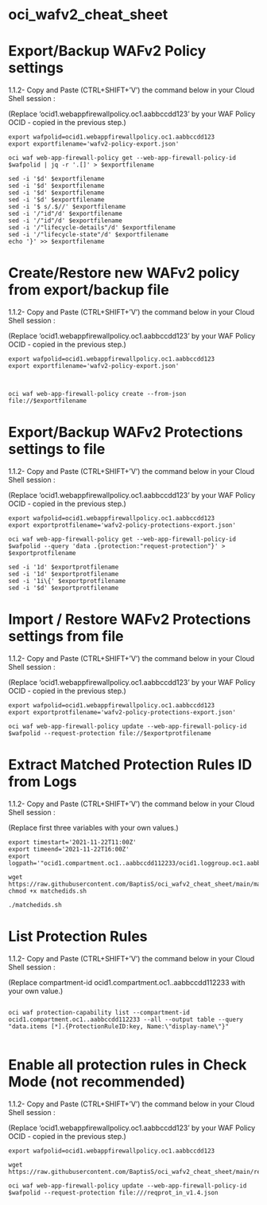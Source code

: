 # oci_wafv2_cheat_sheet

# Export/Backup WAFv2 Policy settings

1.1.2- Copy and Paste (CTRL+SHIFT+’V’) the command below in your Cloud Shell session : 

(Replace ‘ocid1.webappfirewallpolicy.oc1.aabbccdd123’ by your WAF Policy OCID - copied in the previous step.)


```
export wafpolid=ocid1.webappfirewallpolicy.oc1.aabbccdd123
export exportfilename='wafv2-policy-export.json'

oci waf web-app-firewall-policy get --web-app-firewall-policy-id $wafpolid | jq -r '.[]' > $exportfilename

sed -i '$d' $exportfilename
sed -i '$d' $exportfilename
sed -i '$d' $exportfilename
sed -i '$d' $exportfilename
sed -i '$ s/.$//' $exportfilename 
sed -i '/"id"/d' $exportfilename 
sed -i '/"id"/d' $exportfilename 
sed -i '/"lifecycle-details"/d' $exportfilename
sed -i '/"lifecycle-state"/d' $exportfilename
echo '}' >> $exportfilename
```


# Create/Restore new WAFv2 policy from export/backup file

1.1.2- Copy and Paste (CTRL+SHIFT+’V’) the command below in your Cloud Shell session : 

(Replace ‘ocid1.webappfirewallpolicy.oc1.aabbccdd123’ by your WAF Policy OCID - copied in the previous step.)


```
export wafpolid=ocid1.webappfirewallpolicy.oc1.aabbccdd123
export exportfilename='wafv2-policy-export.json'



oci waf web-app-firewall-policy create --from-json file://$exportfilename
```


# Export/Backup WAFv2 Protections settings to file

1.1.2- Copy and Paste (CTRL+SHIFT+’V’) the command below in your Cloud Shell session : 

(Replace ‘ocid1.webappfirewallpolicy.oc1.aabbccdd123’ by your WAF Policy OCID - copied in the previous step.)


```
export wafpolid=ocid1.webappfirewallpolicy.oc1.aabbccdd123
export exportprotfilename='wafv2-policy-protections-export.json'

oci waf web-app-firewall-policy get --web-app-firewall-policy-id $wafpolid --query 'data .{protection:"request-protection"}' > $exportprotfilename

sed -i '1d' $exportprotfilename
sed -i '1d' $exportprotfilename
sed -i '1i\{' $exportprotfilename
sed -i '$d' $exportprotfilename

```
# Import / Restore WAFv2 Protections settings from file

1.1.2- Copy and Paste (CTRL+SHIFT+’V’) the command below in your Cloud Shell session : 

(Replace ‘ocid1.webappfirewallpolicy.oc1.aabbccdd123’ by your WAF Policy OCID - copied in the previous step.)


```
export wafpolid=ocid1.webappfirewallpolicy.oc1.aabbccdd123
export exportprotfilename='wafv2-policy-protections-export.json'

oci waf web-app-firewall-policy update --web-app-firewall-policy-id $wafpolid --request-protection file://$exportprotfilename
```


# Extract Matched Protection Rules ID from Logs  

1.1.2- Copy and Paste (CTRL+SHIFT+’V’) the command below in your Cloud Shell session : 

(Replace first three variables with your own values.)


```
export timestart='2021-11-22T11:00Z'
export timeend='2021-11-22T16:00Z'
export logpath='"ocid1.compartment.oc1..aabbccdd112233/ocid1.loggroup.oc1.aabbccdd112233/ocid1.log.oc1.aabbccdd112233"'

wget https://raw.githubusercontent.com/BaptisS/oci_wafv2_cheat_sheet/main/matchedids.sh
chmod +x matchedids.sh

./matchedids.sh

```

# List Protection Rules 

1.1.2- Copy and Paste (CTRL+SHIFT+’V’) the command below in your Cloud Shell session : 

(Replace compartment-id ocid1.compartment.oc1..aabbccdd112233 with your own value.)


```

oci waf protection-capability list --compartment-id ocid1.compartment.oc1..aabbccdd112233 --all --output table --query "data.items [*].{ProtectionRuleID:key, Name:\"display-name\"}" 


```

# Enable all protection rules in Check Mode (not recommended)

1.1.2- Copy and Paste (CTRL+SHIFT+’V’) the command below in your Cloud Shell session : 

(Replace ‘ocid1.webappfirewallpolicy.oc1.aabbccdd123’ by your WAF Policy OCID - copied in the previous step.)


```
export wafpolid=ocid1.webappfirewallpolicy.oc1.aabbccdd123

wget https://raw.githubusercontent.com/BaptisS/oci_wafv2_cheat_sheet/main/reqprot_in_v1.4.json

oci waf web-app-firewall-policy update --web-app-firewall-policy-id $wafpolid --request-protection file:///reqprot_in_v1.4.json
```
